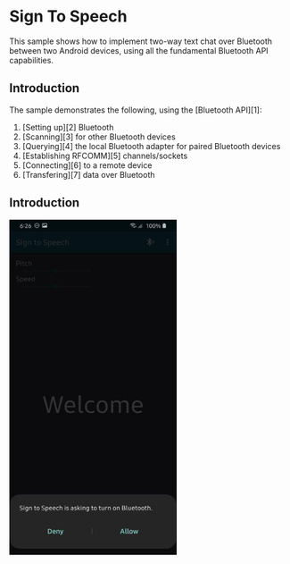 
Sign To Speech
===================================

This sample shows how to implement two-way text chat over Bluetooth between two Android devices, using
all the fundamental Bluetooth API capabilities.

Introduction
------------

The sample demonstrates the following, using the [Bluetooth API][1]:

1. [Setting up][2] Bluetooth
2. [Scanning][3] for other Bluetooth devices
3. [Querying][4] the local Bluetooth adapter for paired Bluetooth devices
4. [Establishing RFCOMM][5] channels/sockets
5. [Connecting][6] to a remote device
6. [Transfering][7] data over Bluetooth

Introduction
------------

<img src="Screenshots/Screen1.png" width="300" height="600" >
